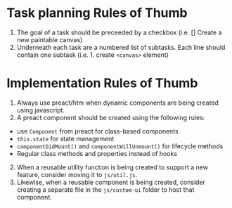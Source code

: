 # Task planning Rules of Thumb
1. The goal of a task should be preceeded by a checkbox (i.e. [] Create a new paintable canvas)
2. Underneath each task are a numbered list of subtasks. Each line should contain one subtask (i.e. 1. create `<canvas>` element)

# Implementation Rules of Thumb
1. Always use preact/htm when dynamic components are being created using javascript.
2. A preact component should be created using the following rules:
- use `Component` from preact for class-based components
- `this.state` for state management
- `componentDidMount()` and `componentWillUnmount()` for lifecycle methods
- Regular class methods and properties instead of hooks
2. When a reusable utility function is being created to support a new feature, consider moving it to `js/util.js`.
3. Likewise, when a reusable component is being created, consider creating a separate file in the `js/custom-ui` folder to host that component.
